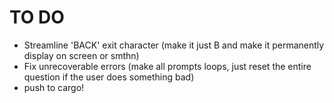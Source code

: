 # TO DO
- Streamline 'BACK' exit character (make it just B and make it permanently display on screen or smthn)
- Fix unrecoverable errors (make all prompts loops, just reset the entire question if the user does something bad)
- push to cargo!